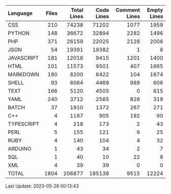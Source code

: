 | Language   |   Files |   Total Lines |   Code Lines |   Comment Lines |   Empty Lines |
|:-----------|--------:|--------------:|-------------:|----------------:|--------------:|
| CSS        |     210 |         74238 |        71202 |            1077 |          1959 |
| PYTHON     |     148 |         36672 |        32894 |            2282 |          1496 |
| PHP        |     371 |         26159 |        22025 |            2128 |          2006 |
| JSON       |      54 |         19391 |        19382 |               1 |             8 |
| JAVASCRIPT |     181 |         12016 |         9415 |            1201 |          1400 |
| HTML       |     101 |         11573 |         9501 |             407 |          1665 |
| MARKDOWN   |     180 |          8200 |         6422 |             104 |          1674 |
| SHELL      |      93 |          6064 |         4469 |             989 |           606 |
| TEXT       |     166 |          5120 |         4505 |               0 |           615 |
| YAML       |     240 |          3712 |         2565 |             828 |           319 |
| BATCH      |      37 |          1910 |         1372 |             267 |           271 |
| C++        |       4 |          1187 |          905 |             192 |            90 |
| TYPESCRIPT |       4 |           218 |          173 |               2 |            43 |
| PERL       |       5 |           155 |          121 |               9 |            25 |
| RUBY       |       4 |           140 |          104 |               4 |            32 |
| ARDUINO    |       1 |            43 |           34 |               2 |             7 |
| SQL        |       1 |            40 |           10 |              22 |             8 |
| XML        |       4 |            39 |           39 |               0 |             0 |
| TOTAL      |    1804 |        206877 |       185138 |            9515 |         12224 |

Last Update: 2023-05-28 00:13:43